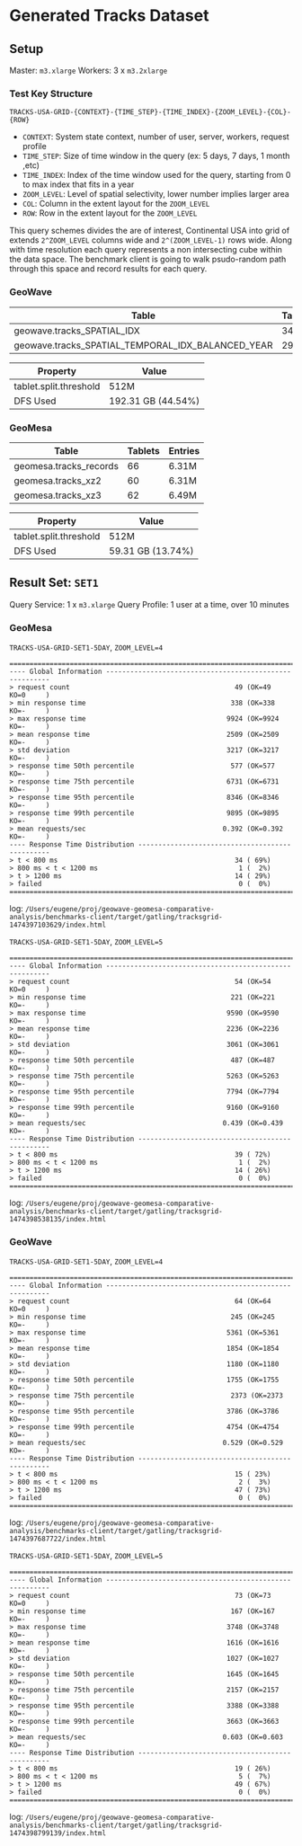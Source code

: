 # Generated Tracks Dataset


## Setup

Master: `m3.xlarge`
Workers: 3 x `m3.2xlarge`

### Test Key Structure

`TRACKS-USA-GRID-{CONTEXT}-{TIME_STEP}-{TIME_INDEX}-{ZOOM_LEVEL}-{COL}-{ROW}`

 - `CONTEXT`: System state context, number of user, server, workers, request profile
 - `TIME_STEP`: Size of time window in the query (ex: 5 days, 7 days, 1 month ,etc)
 - `TIME_INDEX`: Index of the time window used for the query, starting from 0 to max index that fits in a year
 - `ZOOM_LEVEL`: Level of spatial selectivity, lower number implies larger area
 - `COL`: Column in the extent layout for the `ZOOM_LEVEL`
 - `ROW`: Row in the extent layout for the `ZOOM_LEVEL`

This query schemes divides the are of interest, Continental USA into grid of extends `2^ZOOM_LEVEL` columns wide and `2^(ZOOM_LEVEL-1)` rows wide.
Along with time resolution each query represents a non intersecting cube within the data space.
The benchmark client is going to walk psudo-random path through this space and record results for each query.

### GeoWave

| Table                                             | Tablets | Entries
|---------------------------------------------------|---------|---------
| geowave.tracks_SPATIAL_IDX                        | 341     | 29.35M
| geowave.tracks_SPATIAL_TEMPORAL_IDX_BALANCED_YEAR | 295     | 30.98M

| Property               | Value
|------------------------|---------------
| tablet.split.threshold | 512M
| DFS Used               | 192.31 GB (44.54%)

### GeoMesa

| Table                  | Tablets | Entries
|------------------------|---------|-------
| geomesa.tracks_records | 66      | 6.31M
| geomesa.tracks_xz2     | 60      | 6.31M
| geomesa.tracks_xz3     | 62      | 6.49M

| Property               | Value
|------------------------|---------------
| tablet.split.threshold | 512M
| DFS Used               | 59.31 GB (13.74%)


## Result Set: `SET1`

Query Service: 1 x `m3.xlarge`
Query Profile: 1 user at a time, over 10 minutes

### GeoMesa

`TRACKS-USA-GRID-SET1-5DAY`, `ZOOM_LEVEL=4`

```
================================================================================
---- Global Information --------------------------------------------------------
> request count                                         49 (OK=49     KO=0     )
> min response time                                    338 (OK=338    KO=-     )
> max response time                                   9924 (OK=9924   KO=-     )
> mean response time                                  2509 (OK=2509   KO=-     )
> std deviation                                       3217 (OK=3217   KO=-     )
> response time 50th percentile                        577 (OK=577    KO=-     )
> response time 75th percentile                       6731 (OK=6731   KO=-     )
> response time 95th percentile                       8346 (OK=8346   KO=-     )
> response time 99th percentile                       9895 (OK=9895   KO=-     )
> mean requests/sec                                  0.392 (OK=0.392  KO=-     )
---- Response Time Distribution ------------------------------------------------
> t < 800 ms                                            34 ( 69%)
> 800 ms < t < 1200 ms                                   1 (  2%)
> t > 1200 ms                                           14 ( 29%)
> failed                                                 0 (  0%)
================================================================================
```

log: `/Users/eugene/proj/geowave-geomesa-comparative-analysis/benchmarks-client/target/gatling/tracksgrid-1474397103629/index.html`

`TRACKS-USA-GRID-SET1-5DAY`, `ZOOM_LEVEL=5`

```
================================================================================
---- Global Information --------------------------------------------------------
> request count                                         54 (OK=54     KO=0     )
> min response time                                    221 (OK=221    KO=-     )
> max response time                                   9590 (OK=9590   KO=-     )
> mean response time                                  2236 (OK=2236   KO=-     )
> std deviation                                       3061 (OK=3061   KO=-     )
> response time 50th percentile                        487 (OK=487    KO=-     )
> response time 75th percentile                       5263 (OK=5263   KO=-     )
> response time 95th percentile                       7794 (OK=7794   KO=-     )
> response time 99th percentile                       9160 (OK=9160   KO=-     )
> mean requests/sec                                  0.439 (OK=0.439  KO=-     )
---- Response Time Distribution ------------------------------------------------
> t < 800 ms                                            39 ( 72%)
> 800 ms < t < 1200 ms                                   1 (  2%)
> t > 1200 ms                                           14 ( 26%)
> failed                                                 0 (  0%)
================================================================================
```

log: `/Users/eugene/proj/geowave-geomesa-comparative-analysis/benchmarks-client/target/gatling/tracksgrid-1474398538135/index.html`

### GeoWave

`TRACKS-USA-GRID-SET1-5DAY`, `ZOOM_LEVEL=4`

```
================================================================================
---- Global Information --------------------------------------------------------
> request count                                         64 (OK=64     KO=0     )
> min response time                                    245 (OK=245    KO=-     )
> max response time                                   5361 (OK=5361   KO=-     )
> mean response time                                  1854 (OK=1854   KO=-     )
> std deviation                                       1180 (OK=1180   KO=-     )
> response time 50th percentile                       1755 (OK=1755   KO=-     )
> response time 75th percentile                        2373 (OK=2373   KO=-     )
> response time 95th percentile                       3786 (OK=3786   KO=-     )
> response time 99th percentile                       4754 (OK=4754   KO=-     )
> mean requests/sec                                  0.529 (OK=0.529  KO=-     )
---- Response Time Distribution ------------------------------------------------
> t < 800 ms                                            15 ( 23%)
> 800 ms < t < 1200 ms                                   2 (  3%)
> t > 1200 ms                                           47 ( 73%)
> failed                                                 0 (  0%)
================================================================================
```

log: `/Users/eugene/proj/geowave-geomesa-comparative-analysis/benchmarks-client/target/gatling/tracksgrid-1474397687722/index.html`

`TRACKS-USA-GRID-SET1-5DAY`, `ZOOM_LEVEL=5`

```
================================================================================
---- Global Information --------------------------------------------------------
> request count                                         73 (OK=73     KO=0     )
> min response time                                    167 (OK=167    KO=-     )
> max response time                                   3748 (OK=3748   KO=-     )
> mean response time                                  1616 (OK=1616   KO=-     )
> std deviation                                       1027 (OK=1027   KO=-     )
> response time 50th percentile                       1645 (OK=1645   KO=-     )
> response time 75th percentile                       2157 (OK=2157   KO=-     )
> response time 95th percentile                       3388 (OK=3388   KO=-     )
> response time 99th percentile                       3663 (OK=3663   KO=-     )
> mean requests/sec                                  0.603 (OK=0.603  KO=-     )
---- Response Time Distribution ------------------------------------------------
> t < 800 ms                                            19 ( 26%)
> 800 ms < t < 1200 ms                                   5 (  7%)
> t > 1200 ms                                           49 ( 67%)
> failed                                                 0 (  0%)
================================================================================
```

log: `/Users/eugene/proj/geowave-geomesa-comparative-analysis/benchmarks-client/target/gatling/tracksgrid-1474398799139/index.html`

